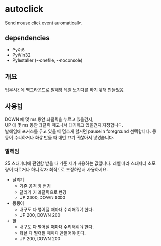 # autoclick
Send mouse click event automatically.

## dependencies
- PyQt5
- PyWin32
- PyInstaller (--onefile, --noconsole)

## 개요
업무시간에 백그라운드로 발헤임 레벨 노가다를 하기 위해 만들었음.

## 사용법
DOWN 에 몇 ms 동안 좌클릭을 누르고 있을건지,<br>
UP 에 몇 ms 동안 좌클릭 떼고나서 대기하고 있을건지 지정합니다.<br>
발헤임에 포커스를 두고 있을 때 멈추게 할거면 pause in foreground 선택합니다. 몽둥이 수리하거나 화살 만들 때 매번 끄기 귀찮아서 넣었습니다.

### 발헤임
25 스태미너에 편안함 받을 때 기준 제가 사용하는 값입니다. 레벨 따라 스태미너 소모량이 다르거나 하니 각자 최적으로 조정하면서 사용하세요.
- 달리기
  - 기존 공격 키 변경
  - 달리기 키 좌클릭으로 변경
  - UP 2300, DOWN 9000
- 몽둥이
  - 내구도 다 떨어질 때마다 수리해줘야 한다.
  - UP 200, DOWN 200
- 활
  - 내구도 다 떨어질 때마다 수리해줘야 한다.
  - 화살 다 떨어질 때마다 만들어야 한다.
  - UP 200, DOWN 200